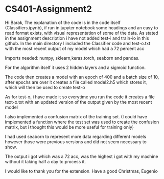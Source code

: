 # CS401-Assignment2
Hi Barak, 
The explanation of the code is in the code itself (Classifiers.ipynb), if run in jupyter notebook some headings and an easy to read format exists, with visual representation of some of the data. As stated in the assignment description i have not added test-i and train-io in this github. In the main directory I included the Classifier code and test-o.txt with the most recent output of my model which had a 72 percent acc

Imports needed: numpy, sklearn,keras,torch, seaborn and pandas.

For the algorithm itself it uses 2 hidden layers and a sigmoid function. 

The code then creates a model with an epoch of 400 and a batch size of 10, after epochs are over it creates a file called model2.h5 which stores it, which will then be used to create test-o

As for test-o, i have made it so everytime you run the code it creates a file text-o.txt with an updated version of the output given by the most recent model 

I also implemented a confusion matrix of the training set. (I could have implemented a function where the test set was used to create the confusion matrix, but i thought this would be more useful for training only)

I had used seaborn to represent more data regarding different models however those were previous versions and did not seem necessary to show. 

The output i got which was a 72 acc, was the highest i got with my machine without it taking half a day to process it. 

I would like to thank you for the extension. 
Have a good Christmas,
Eugenio
